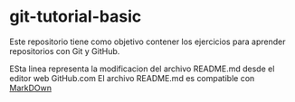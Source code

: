 # git-tutorial-basic
Este repositorio tiene como objetivo contener los ejercicios para aprender repositorios con Git y GitHub.

ESta linea representa la modificacion del archivo README.md desde el editor web GitHub.com
El archivo README.md es compatible con [MarkDOwn](https://stackedit.io/app#)

